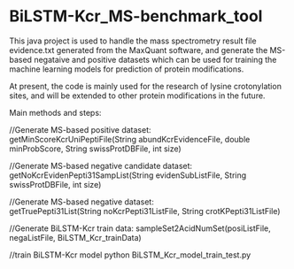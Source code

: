 # BiLSTM-Kcr_MS-benchmark_tool
This java project is used to handle the mass spectrometry result file evidence.txt generated from the MaxQuant software, and generate the MS-based negataive and positive datasets which can be used for training the machine learning models for prediction of protein modifications.                                   
                                  
At present, the code is mainly used for the research of lysine crotonylation sites, and will be extended to other protein modifications in the future.                                   
                                  
Main methods and steps:                                  
                                  
//Generate MS-based positive dataset:                                   
getMinScoreKcrUniPeptiFile(String abundKcrEvidenceFile, double minProbScore, String swissProtDBFile, int size)
                                   
//Generate MS-based negative candidate dataset:                                   
getNoKcrEvidenPepti31SampList(String evidenSubListFile, String swissProtDBFile, int size)
    
//Generate MS-based negative dataset:                                   
getTruePepti31List(String noKcrPepti31ListFile, String crotKPepti31ListFile)

//Generate BiLSTM-Kcr train data:
sampleSet2AcidNumSet(posiListFile, negaListFile, BiLSTM_Kcr_trainData)

//train BiLSTM-Kcr model
python BiLSTM_Kcr_model_train_test.py


                                  
